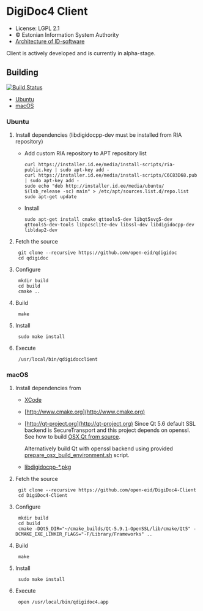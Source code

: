 # DigiDoc4 Client

 * License: LGPL 2.1
 * &copy; Estonian Information System Authority
 * [Architecture of ID-software](http://open-eid.github.io)

Client is actively developed and is currently in alpha-stage.

## Building
[![Build Status](https://travis-ci.org/open-eid/DigiDoc4-Client.svg?branch=master)](https://travis-ci.org/open-eid/DigiDoc4-Client)
* [Ubuntu](#ubuntu)
* [macOS](#macos)

### Ubuntu

1. Install dependencies (libdigidocpp-dev must be installed from RIA repository)
   * Add custom RIA repository to APT repository list

         curl https://installer.id.ee/media/install-scripts/ria-public.key | sudo apt-key add -
         curl https://installer.id.ee/media/install-scripts/C6C83D68.pub | sudo apt-key add -
         sudo echo "deb http://installer.id.ee/media/ubuntu/ $(lsb_release -sc) main" > /etc/apt/sources.list.d/repo.list
         sudo apt-get update

   * Install

         sudo apt-get install cmake qttools5-dev libqt5svg5-dev qttools5-dev-tools libpcsclite-dev libssl-dev libdigidocpp-dev libldap2-dev

2. Fetch the source

        git clone --recursive https://github.com/open-eid/qdigidoc
        cd qdigidoc

3. Configure

        mkdir build
        cd build
        cmake ..

4. Build

        make

5. Install

        sudo make install

6. Execute

        /usr/local/bin/qdigidocclient

### macOS

1. Install dependencies from
   * [XCode](https://itunes.apple.com/en/app/xcode/id497799835?mt=12)
   * [http://www.cmake.org](http://www.cmake.org)
   * [http://qt-project.org](http://qt-project.org)
       Since Qt 5.6 default SSL backend is SecureTransport and this project depends on openssl.
       See how to build [OSX Qt from source](#building-osx-qt-from-source).
       
       Alternatively build Qt with openssl backend using provided [prepare_osx_build_environment.sh](prepare_osx_build_environment.sh) script.
   * [libdigidocpp-*.pkg](https://github.com/open-eid/libdigidocpp/releases)

2. Fetch the source

        git clone --recursive https://github.com/open-eid/DigiDoc4-Client
        cd DigiDoc4-Client

3. Configure

        mkdir build
        cd build
        cmake -DQt5_DIR="~/cmake_builds/Qt-5.9.1-OpenSSL/lib/cmake/Qt5" -DCMAKE_EXE_LINKER_FLAGS="-F/Library/Frameworks" ..

4. Build

        make

5. Install

        sudo make install

6. Execute

        open /usr/local/bin/qdigidoc4.app

